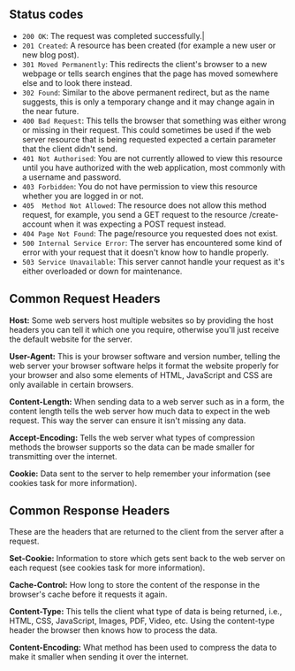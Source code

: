 ## Status codes

- `200 OK`: The request was completed successfully.|
- `201 Created`: A resource has been created (for example a new user or new blog post).
- `301 Moved Permanently`: This redirects the client's browser to a new webpage or tells search engines that the page has moved somewhere else and to look there instead.
- `302 Found`: Similar to the above permanent redirect, but as the name suggests, this is only a temporary change and it may change again in the near future.
- `400 Bad Request`: This tells the browser that something was either wrong or missing in their request. This could sometimes be used if the web server resource that is being requested expected a certain parameter that the client didn't send.
- `401 Not Authorised`: You are not currently allowed to view this resource until you have authorized with the web application, most commonly with a username and password.
- `403 Forbidden`: You do not have permission to view this resource whether you are logged in or not.
- `405  Method Not Allowed`: The resource does not allow this method request, for example, you send a GET request to the resource /create-account when it was expecting a POST request instead.
- `404 Page Not Found`: The page/resource you requested does not exist.
- `500 Internal Service Error`: The server has encountered some kind of error with your request that it doesn't know how to handle properly.
- `503 Service Unavailable`: This server cannot handle your request as it's either overloaded or down for maintenance.

## Common Request Headers


**Host:** Some web servers host multiple websites so by providing the host headers you can tell it which one you require, otherwise you'll just receive the default website for the server.  

**User-Agent:** This is your browser software and version number, telling the web server your browser software helps it format the website properly for your browser and also some elements of HTML, JavaScript and CSS are only available in certain browsers.  

**Content-Length:** When sending data to a web server such as in a form, the content length tells the web server how much data to expect in the web request. This way the server can ensure it isn't missing any data.

**Accept-Encoding:** Tells the web server what types of compression methods the browser supports so the data can be made smaller for transmitting over the internet.

**Cookie:** Data sent to the server to help remember your information (see cookies task for more information).  

## Common Response Headers

These are the headers that are returned to the client from the server after a request.

**Set-Cookie:** Information to store which gets sent back to the web server on each request (see cookies task for more information). 

**Cache-Control:** How long to store the content of the response in the browser's cache before it requests it again.  

**Content-Type:** This tells the client what type of data is being returned, i.e., HTML, CSS, JavaScript, Images, PDF, Video, etc. Using the content-type header the browser then knows how to process the data.  

**Content-Encoding:** What method has been used to compress the data to make it smaller when sending it over the internet.